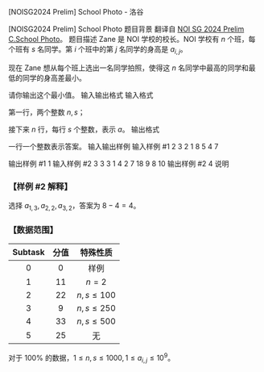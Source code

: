 



[NOISG2024 Prelim] School Photo - 洛谷














[NOISG2024 Prelim] School Photo
题目背景
翻译自 [NOI SG 2024 Prelim C.School Photo](https://github.com/noisg/noi-2024-prelim)。
题目描述
Zane 是 NOI 学校的校长。NOI 学校有 $n$ 个班，每个班有 $s$ 名同学。第 $i$ 个班中的第 $j$ 名同学的身高是 $a_{i,j}$。

现在 Zane 想从每个班上选出一名同学拍照，使得这 $n$ 名同学中最高的同学和最低的同学的身高差最小。

请你输出这个最小值。
输入输出格式
输入格式

第一行，两个整数 $n,s$；

接下来 $n$ 行，每行 $s$ 个整数，表示 $a$。
输出格式

一行一个整数表示答案。
输入输出样例
输入样例 #1
2 3
2 1 8
5 4 7

输出样例 #1
1
输入样例 #2
3 3
3 1 4
2 7 18
9 8 10
输出样例 #2
4
说明
### 【样例 #2 解释】

选择 $a_{1,3},a_{2,2},a_{3,2}$，答案为 $8-4=4$。

### 【数据范围】

|$\text{Subtask}$|分值|特殊性质|
|:-:|:-:|:-:|
|$0$|$0$|样例|
|$1$|$11$|$n=2$|
|$2$|$22$|$n,s\le100$|
|$3$|$9$|$n,s\le250$|
|$4$|$33$|$n,s\le500$|
|$5$|$25$|无|

对于 $100\%$ 的数据，$1\le n,s \le 1000,1\le a_{i,j} \le 10^9$。






